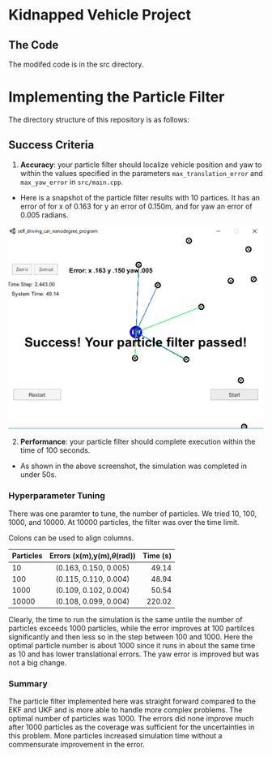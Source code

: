 # Kidnapped Vehicle Project

## The Code
The modifed code is in the src directory.

# Implementing the Particle Filter
The directory structure of this repository is as follows:


## Success Criteria

1. **Accuracy**: your particle filter should localize vehicle position and yaw to within the values specified in the parameters `max_translation_error` and `max_yaw_error` in `src/main.cpp`.

- Here is a snapshot of the particle filter results with 10 partices. It has an error of for x of 0.163 for y an error of 0.150m, and for yaw an error of 0.005 radians.

![N10](./N10_release.PNG)

2. **Performance**: your particle filter should complete execution within the time of 100 seconds.

- As shown in the above screenshot, the simulation was completed in under 50s.

### Hyperparameter Tuning

There was one paramter to tune, the number of particles.
We tried 10, 100, 1000, and 10000. At 10000 particles, the filter was over the time limit.


Colons can be used to align columns.

| Particles        | Errors (x(m),y(m),$\theta$(rad)) | Time (s)  |
| ------------- |:-------------:| -----:|
| 10      | (0.163, 0.150, 0.005) | 49.14  |
| 100     | (0.115, 0.110, 0.004) | 48.94  |
| 1000    | (0.109, 0.102, 0.004) | 50.54  |
| 10000   | (0.108, 0.099, 0.004) | 220.02 |


Clearly, the time to run the simulation is the same untile the number of particles exceeds 1000 particles, while the error improves at 100 partilces significantly and then less so in the step between 100 and 1000. Here the optimal particle number is about 1000 since it runs in about the same time as 10 and has lower translational errors. The yaw error is improved but was not a big change.

### Summary
The particle filter implemented here was straight forward compared to the EKF and UKF and is more able to handle more complex problems. 
The optimal number of particles was 1000. The errors did none improve much after 1000 particles as the coverage was sufficient for the uncertainties in this problem. More particles increased simulation time without a commensurate improvement in the error.


